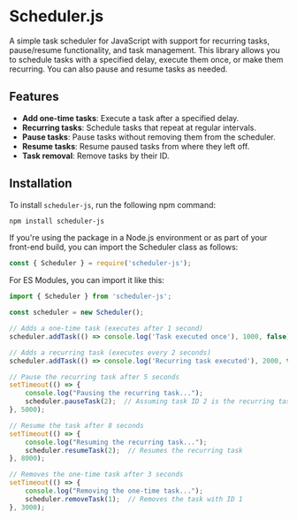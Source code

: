 # Scheduler.js

A simple task scheduler for JavaScript with support for recurring tasks, pause/resume functionality, and task management. This library allows you to schedule tasks with a specified delay, execute them once, or make them recurring. You can also pause and resume tasks as needed.

## Features

- **Add one-time tasks**: Execute a task after a specified delay.
- **Recurring tasks**: Schedule tasks that repeat at regular intervals.
- **Pause tasks**: Pause tasks without removing them from the scheduler.
- **Resume tasks**: Resume paused tasks from where they left off.
- **Task removal**: Remove tasks by their ID.

## Installation

To install `scheduler-js`, run the following npm command:

```bash
npm install scheduler-js
```

If you're using the package in a Node.js environment or as part of your front-end build, you can import the Scheduler class as follows:
```javascript
const { Scheduler } = require('scheduler-js');
```

For ES Modules, you can import it like this:
```javascript
import { Scheduler } from 'scheduler-js';
```

```javascript
const scheduler = new Scheduler();

// Adds a one-time task (executes after 1 second)
scheduler.addTask(() => console.log('Task executed once'), 1000, false);

// Adds a recurring task (executes every 2 seconds)
scheduler.addTask(() => console.log('Recurring task executed'), 2000, true);

// Pause the recurring task after 5 seconds
setTimeout(() => {
    console.log("Pausing the recurring task...");
    scheduler.pauseTask(2);  // Assuming task ID 2 is the recurring task
}, 5000);

// Resume the task after 8 seconds
setTimeout(() => {
    console.log("Resuming the recurring task...");
    scheduler.resumeTask(2);  // Resumes the recurring task
}, 8000);

// Removes the one-time task after 3 seconds
setTimeout(() => {
    console.log("Removing the one-time task...");
    scheduler.removeTask(1);  // Removes the task with ID 1
}, 3000);
```